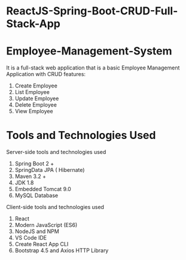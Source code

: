 # ReactJS-Spring-Boot-CRUD-Full-Stack-App
# Employee-Management-System

It is a  full-stack web application that is a basic Employee Management Application with CRUD features:
  1. Create Employee
  2. List Employee
  3. Update Employee
  4. Delete Employee
  5. View Employee

# Tools and Technologies Used
Server-side tools and technologies used
  1. Spring Boot 2 +
  2. SpringData JPA ( Hibernate)
  3. Maven 3.2 +
  4. JDK 1.8
  5. Embedded Tomcat 9.0
  6. MySQL Database

Client-side tools and technologies used
  1. React
  2. Modern JavaScript (ES6)
  3. NodeJS and NPM
  4. VS Code IDE
  5. Create React App CLI
  6. Bootstrap 4.5 and Axios HTTP Library

